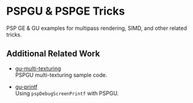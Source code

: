 # PSPGU & PSPGE Tricks

PSP GE & GU examples for multipass rendering, SIMD, and other related tricks.

## Additional Related Work

- [gu-multi-texturing](https://github.com/mcidclan/gu-multi-texturing)  
  PSPGU multi-texturing sample code.

- [gu-printf](https://github.com/mcidclan/gu-printf)  
  Using `pspDebugScreenPrintf` with PSPGU.
